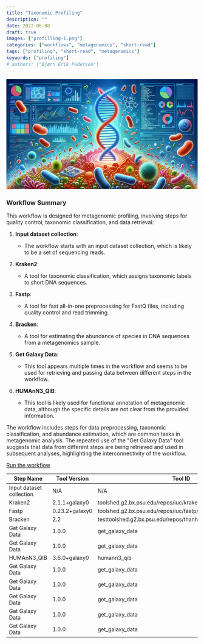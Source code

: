 ```yaml
---
title: "Taxonomic Profiling"
description: ""
date: 2022-06-08
draft: true
images: ["profilling-1.png"]
categories: ["workflows", "metagenomics", "short-read"]
tags: ["profiling", "short-read", "metagenomics"]
keywords: ["profiling"]
# authors: ["Bjørn Erik Pedersen"]
---
```

![profilling](profilling-5.png)
### Workflow Summary
This workflow is designed for metagenomic  profiling, involving steps for quality control, taxonomic classification, and data retrieval:

1. **Input dataset collection**: 
   - The workflow starts with an input dataset collection, which is likely to be a set of sequencing reads.

2. **Kraken2**: 
   - A tool for taxonomic classification, which assigns taxonomic labels to short DNA sequences.

3. **Fastp**: 
   - A tool for fast all-in-one preprocessing for FastQ files, including quality control and read trimming.

4. **Bracken**: 
   - A tool for estimating the abundance of species in DNA sequences from a metagenomics sample.

5. **Get Galaxy Data**: 
   - This tool appears multiple times in the workflow and seems to be used for retrieving and passing data between different steps in the workflow.

6. **HUMAnN3_QIB**: 
   - This tool is likely used for functional annotation of metagenomic data, although the specific details are not clear from the provided information.

The workflow includes steps for data preprocessing, taxonomic classification, and abundance estimation, which are common tasks in metagenomic analysis. The repeated use of the "Get Galaxy Data" tool suggests that data from different steps are being retrieved and used in subsequent analyses, highlighting the interconnectivity of the workflow.

<a href="http://v1259.nbi.ac.uk/workflows/run?id=d9766ceb0bc1e3c9" class="btn btn-primary" role="button">Run the workflow</a>

| Step Name                 | Tool Version      | Tool ID                                                            |
|---------------------------|-------------------|--------------------------------------------------------------------|
| Input dataset collection  | N/A               | N/A                                                                |
| Kraken2                   | 2.1.1+galaxy0     | toolshed.g2.bx.psu.edu/repos/iuc/kraken2/kraken2/2.1.1+galaxy0    |
| Fastp                     | 0.23.2+galaxy0    | toolshed.g2.bx.psu.edu/repos/iuc/fastp/fastp/0.23.2+galaxy0       |
| Bracken                   | 2.2               | testtoolshed.g2.bx.psu.edu/repos/thanhlv/bracken/bracken/2.2      |
| Get Galaxy Data           | 1.0.0             | get_galaxy_data                                                    |
| Get Galaxy Data           | 1.0.0             | get_galaxy_data                                                    |
| HUMAnN3_QIB               | 3.6.0+galaxy0     | humann3_qib                                                        |
| Get Galaxy Data           | 1.0.0             | get_galaxy_data                                                    |
| Get Galaxy Data           | 1.0.0             | get_galaxy_data                                                    |
| Get Galaxy Data           | 1.0.0             | get_galaxy_data                                                    |
| Get Galaxy Data           | 1.0.0             | get_galaxy_data                                                    |
| Get Galaxy Data           | 1.0.0             | get_galaxy_data                                                    |

